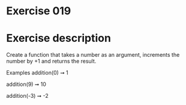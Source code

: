 # Exercise 019
# Exercise description
Create a function that takes a number as an argument, increments the number by +1 and returns the result.

Examples
addition(0) ➞ 1

addition(9) ➞ 10

addition(-3) ➞ -2